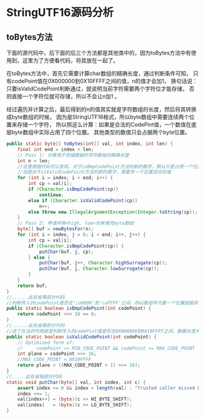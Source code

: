 


# StringUTF16源码分析


## toBytes方法

下面的源代码中，后下面的后三个方法都是其他类中的，因为toBytes方法中有使用到，这里为了方便看代码，将其放在一起了。

在toBytes方法中，首先它需要计算char数组的精确长度，通过判断条件可知，
只有codePoint值在0X000000到0X10FFFF之间的值，n的值才会加1，
换句话说：只要isValidCodePoint判断通过，就说明当前字符需要两个字符位才能存储，
否则直接一个字符位就可存储，所以不会让n加1 。

经过遍历并计算之后，最后得到的n的值其实就是字符数组的长度，然后将其转换成byte数组的时候，
因为是StringUTF16格式，所以byte数组中需要连续两个位置来存储一个字符，
所以照这么计算：如果是合法的CodePint值，一个数值在底层byte数组中实际占用了四个位置。
其他类型的数值只会占据两个byte位置。


```java
public static byte[] toBytes(int[] val, int index, int len) {
    final int end = index + len;
    // Pass 1: 计算用于存储数据的字符数组的精确长度
    int n = len;
    //这里根据代码可以发现，对于isBmpCodePoint方法判断的数字，默认只是占用一个位置
    //但是对于isValidCodePoint方法判断的数字，需要多一个位置空间存储
    for (int i = index; i < end; i++) {
        int cp = val[i];
        if (Character.isBmpCodePoint(cp))
            continue;
        else if (Character.isValidCodePoint(cp))
            n++;
        else throw new IllegalArgumentException(Integer.toString(cp));
    }
    // Pass 2: 申请并用<high, low>对来填充byte数组
    byte[] buf = newBytesFor(n);
    for (int i = index, j = 0; i < end; i++, j++) {
        int cp = val[i];
        if (Character.isBmpCodePoint(cp)) {
            putChar(buf, j, cp);
        } else {
            putChar(buf, j++, Character.highSurrogate(cp));
            putChar(buf, j, Character.lowSurrogate(cp));
        }
    }
    return buf;
}
//......此处省略部分代码
//判断传入的codePoint是否在'\u0000'到'\uFFFF'之间，所以数组中只要一个位置就能存储
public static boolean isBmpCodePoint(int codePoint) {
    return codePoint >>> 16 == 0;
}
//......此处省略部分代码
//这个方法的作用就是判断传入的codePint值是否在0X000000到0X10FFFF之间，数据长度大，需要两个位置存储
public static boolean isValidCodePoint(int codePoint) {
    // Optimized form of:
    //     codePoint >= MIN_CODE_POINT && codePoint <= MAX_CODE_POINT
    int plane = codePoint >>> 16;
    //MAX_CODE_POINT = 0X10FFFF
    return plane < ((MAX_CODE_POINT + 1) >>> 16);
}    
//.....此处省略部分代码
static void putChar(byte[] val, int index, int c) {
    assert index >= 0 && index < length(val) : "Trusted caller missed bounds check";
    index <<= 1;
    val[index++] = (byte)(c >> HI_BYTE_SHIFT);
    val[index]   = (byte)(c >> LO_BYTE_SHIFT);
}

```